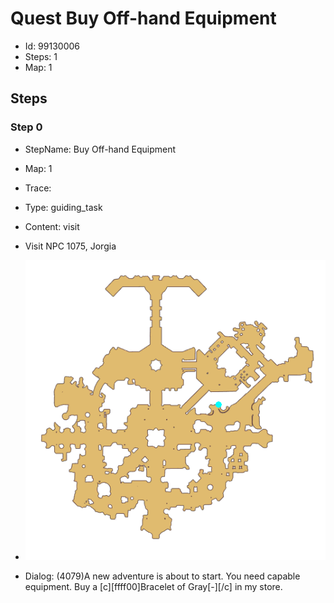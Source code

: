 # Quest Buy Off-hand Equipment

- Id: 99130006
- Steps: 1
- Map: 1

## Steps

### Step 0
- StepName:  Buy Off-hand Equipment
- Map:  1
- Trace:  
- Type:  guiding_task
- Content:  visit
- Visit NPC 1075, Jorgia

- ![images/99130006_0.png](images/99130006_0.png)
- Dialog: (4079)A new adventure is about to start. You need capable equipment. Buy a [c][ffff00]Bracelet of Gray[-][/c] in my store.


